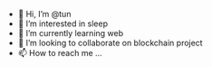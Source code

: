 - 👋 Hi, I’m @tun
- 👀 I’m interested in sleep
- 🌱 I’m currently learning web
- 💞️ I’m looking to collaborate on blockchain project
- 📫 How to reach me ...

<!---
tuandq2112/tuandq2112 is a ✨ special ✨ repository because its `README.md` (this file) appears on your GitHub profile.
You can click the Preview link to take a look at your changes.
--->

